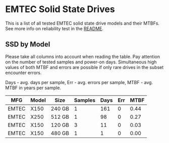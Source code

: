 EMTEC Solid State Drives
========================

This is a list of all tested EMTEC solid state drive models and their MTBFs. See
more info on reliability test in the [README](https://github.com/bsdhw/SMART).

SSD by Model
------------

Please take all columns into account when reading the table. Pay attention on the
number of tested samples and power-on days. Simultaneous high values of both MTBF
and errors are possible if only rare drives in the subset encounter errors.

Days - avg. days per sample,
Err  - avg. errors per sample,
MTBF - avg. MTBF in years per sample.

| MFG       | Model              | Size   | Samples | Days  | Err   | MTBF |
|-----------|--------------------|--------|---------|-------|-------|------|
| EMTEC     | X150               | 240 GB | 1       | 161   | 0     | 0.44   |
| EMTEC     | X250               | 512 GB | 1       | 98    | 0     | 0.27   |
| EMTEC     | X150               | 120 GB | 3       | 11    | 0     | 0.03   |
| EMTEC     | X150               | 480 GB | 1       | 1     | 0     | 0.00   |
